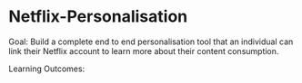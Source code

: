 # Netflix-Personalisation

Goal: Build a complete end to end personalisation tool that an individual can link their Netflix account to learn more about their content consumption.

Learning Outcomes: